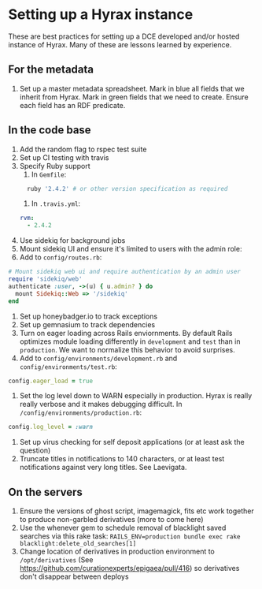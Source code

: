 # Setting up a Hyrax instance
These are best practices for setting up a DCE developed and/or hosted instance of Hyrax. Many of these are lessons learned by experience.

## For the metadata
1. Set up a master metadata spreadsheet. Mark in blue all fields that we inherit from Hyrax. Mark in green fields that we need to create. Ensure each field has an RDF predicate.

## In the code base
1. Add the random flag to rspec test suite
1. Set up CI testing with travis
1. Specify Ruby support
   1. In `Gemfile`:
   ```ruby
     ruby '2.4.2' # or other version specification as required
   ```
   1. In `.travis.yml`:
   ```yaml
   rvm:
     - 2.4.2
   ```
1. Use sidekiq for background jobs
1. Mount sidekiq UI and ensure it's limited to users with the admin role:
  1. Add to `config/routes.rb`:
  ```ruby
  # Mount sidekiq web ui and require authentication by an admin user
  require 'sidekiq/web'
  authenticate :user, ->(u) { u.admin? } do
    mount Sidekiq::Web => '/sidekiq'
  end
  ```
1. Set up honeybadger.io to track exceptions
1. Set up gemnasium to track dependencies
1. Turn on eager loading across Rails enviornments. By default Rails optimizes module loading differently in `development` and `test` than in `production`. We want to normalize this behavior to avoid surprises.
  1. Add to `config/environments/development.rb` and `config/environments/test.rb`:
   ```ruby
   config.eager_load = true
   ```
1. Set the log level down to WARN especially in production. Hyrax is really really verbose and it makes debugging difficult. In `/config/environments/production.rb`:
  ```ruby
  config.log_level = :warn

  ```
1. Set up virus checking for self deposit applications (or at least ask the question)
1. Truncate titles in notifications to 140 characters, or at least test notifications against very long titles. See Laevigata.

## On the servers
1. Ensure the versions of ghost script, imagemagick, fits etc work together to produce non-garbled derivatives (more to come here)
1. Use the whenever gem to schedule removal of blacklight saved searches via this rake task:
  `RAILS_ENV=production bundle exec rake blacklight:delete_old_searches[1]`
1. Change location of derivatives in production environment to `/opt/derivatives` (See https://github.com/curationexperts/epigaea/pull/416) so derivatives don't disappear between deploys
